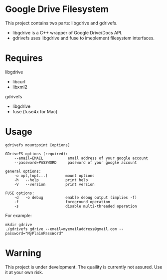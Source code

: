 Google Drive Filesystem
=======================

This project contains two parts: libgdrive and gdrivefs.

* libgdrive is a C++ wrapper of Google Drive/Docs API.
* gdrivefs uses libgdrive and fuse to imeplement filesystem interfaces.

Requires
========

libgdrive

* libcurl
* libxml2

gdrivefs

* libgdrive
* fuse (fuse4x for Mac)

Usage
=====

    gdrivefs mountpoint [options]
    
    GDriveFS options (required):
        --email=EMAIL           email address of your google account
        --password=PASSWORD     password of your google account

    general options:
        -o opt,[opt...]        mount options
        -h   --help            print help
        -V   --version         print version

    FUSE options:
        -d   -o debug          enable debug output (implies -f)
        -f                     foreground operation
        -s                     disable multi-threaded operation

For example:

    mkdir gdrive
    ./gdrivefs gdrive --email=myemailaddress@gmail.com --password="MyPlainPassWord"

Warning
=======

This project is under development. The quaility is currently not assured. Use it at your own risk.
